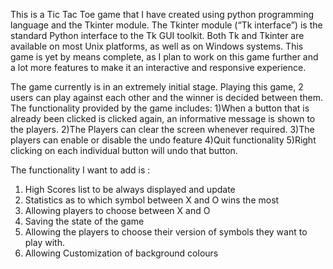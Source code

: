 This is a Tic Tac Toe game that I have created using python programming language and the Tkinter module. 
The Tkinter module (“Tk interface”) is the standard Python interface 
to the Tk GUI toolkit. 
Both Tk and Tkinter are available on most Unix platforms, as well as on Windows systems. 
This game is yet by means complete, as I plan to work on this game further and a 
lot more features to make it an interactive and responsive
 experience.

The game currently is in an extremely initial stage. Playing this game, 2 users can play against each other and the winner is decided between them.
The functionality provided by the game includes:
1)When a  button that is already been clicked is clicked again, an informative message is shown to the players.
2)The Players can clear the screen whenever required.
3)The players can enable or disable the undo feature
4)Quit functionality
5)Right clicking on each individual button will undo that button.


The functionality I want to add is :
1) High Scores list to be always displayed and update
2) Statistics as to which symbol between X and O wins the most
3) Allowing players to choose between X and O
4) Saving the state of the game
5) Allowing the players to choose their version of symbols they want to play with.
6) Allowing Customization of background colours


